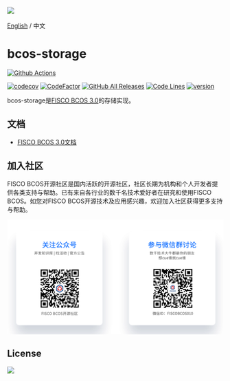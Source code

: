 ![](https://github.com/FISCO-BCOS/FISCO-BCOS/raw/master/docs/images/FISCO_BCOS_Logo.svg?sanitize=true)

[English](../README.md) / 中文

# bcos-storage

[![Github Actions](https://github.com/FISCO-BCOS/bcos-storage/workflows/bcos-storage%20GitHub%20Actions/badge.svg)](https://travis-ci.org/FISCO-BCOS/bcos-storage)

[![codecov](https://codecov.io/gh/FISCO-BCOS/bcos-storage/branch/dev/graph/badge.svg)](https://codecov.io/gh/FISCO-BCOS/bcos-storage)
[![CodeFactor](https://www.codefactor.io/repository/github/fisco-bcos/bcos-storage/badge)](https://www.codefactor.io/repository/github/fisco-bcos/bcos-storage)
[![GitHub All Releases](https://img.shields.io/github/downloads/FISCO-BCOS/bcos-storage/total.svg)](https://github.com/FISCO-BCOS/bcos-storage)
[![Code Lines](https://tokei.rs/b1/github/FISCO-BCOS/bcos-storage?category=code)](https://github.com/FISCO-BCOS/bcos-storage)
[![version](https://img.shields.io/github/tag/FISCO-BCOS/bcos-storage.svg)](https://github.com/FISCO-BCOS/bcos-storage/releases/latest)

bcos-storage是[FISCO BCOS 3.0](https://github.com/FISCO-BCOS/FISCO-BCOS)的存储实现。

## 文档

- [FISCO BCOS 3.0文档](https://fisco-bcos-doc.readthedocs.io/zh_CN/latest/)

## 加入社区

FISCO BCOS开源社区是国内活跃的开源社区，社区长期为机构和个人开发者提供各类支持与帮助。已有来自各行业的数千名技术爱好者在研究和使用FISCO BCOS。如您对FISCO BCOS开源技术及应用感兴趣，欢迎加入社区获得更多支持与帮助。

![QR_image](https://raw.githubusercontent.com/FISCO-BCOS/LargeFiles/master/images/QR_image.png)

## License

[![](https://img.shields.io/github/license/FISCO-BCOS/bcos-storage.svg)](../LICENSE)
